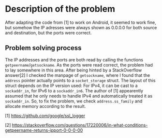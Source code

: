 # Description of the problem
After adapting the code from [1] to work on Android, it seemed to work fine, but 
somehow the IP adresses were always shown as 0.0.0.0 for both source and 
destination, but the ports were correct.

## Problem solving process
The IP addresses and the ports are both read by calling the functions 
`getpeername`/`getsockname`. As the ports were read correct, the problem had to 
lay somewhere in this area. After being hinted by a StackOverflow answer[2] I 
checked the manpage of `getsockname`, where I found that the `address` pointer 
actually points to a `socket_storage` struct. The layout of this struct depends 
on the IP version used: For IPv4, it can be cast to a `sockaddr_in`, for IPv6 to
a `sockaddr_in6`. The author of [1] appearently assumed that he only needs to 
handle IPv4 and automatically treated it as `sockaddr_in`. So, to fix the 
problem, we check `address.ss_family` and allocate memory according to the 
result.



[1] https://github.com/google/ssl_logger 

[2] https://stackoverflow.com/questions/17220006/in-what-conditions-getpeername-returns-ipport-0-0-0-00